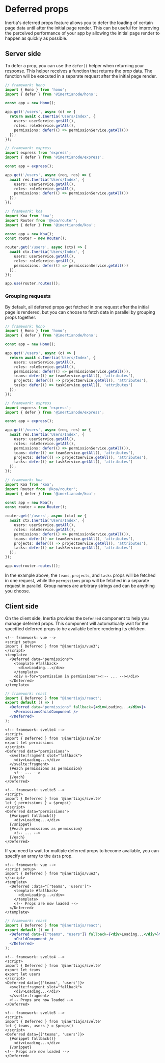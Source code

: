 # Deferred props

Inertia's deferred props feature allows you to defer the loading of certain page data until after the initial page render. This can be useful for improving the perceived performance of your app by allowing the initial page render to happen as quickly as possible.

## Server side

To defer a prop, you can use the `defer()` helper when returning your response. This helper receives a function that returns the prop data. The function will be executed in a separate request after the initial page render.

```ts
// framework: hono
import { Hono } from 'hono';
import { defer } from '@inertianode/hono';

const app = new Hono();

app.get('/users', async (c) => {
  return await c.Inertia('Users/Index', {
    users: userService.getAll(),
    roles: roleService.getAll(),
    permissions: defer(() => permissionService.getAll())
  });
});
```

```ts
// framework: express
import express from 'express';
import { defer } from '@inertianode/express';

const app = express();

app.get('/users', async (req, res) => {
  await res.Inertia('Users/Index', {
    users: userService.getAll(),
    roles: roleService.getAll(),
    permissions: defer(() => permissionService.getAll())
  });
});
```

```ts
// framework: koa
import Koa from 'koa';
import Router from '@koa/router';
import { defer } from '@inertianode/koa';

const app = new Koa();
const router = new Router();

router.get('/users', async (ctx) => {
  await ctx.Inertia('Users/Index', {
    users: userService.getAll(),
    roles: roleService.getAll(),
    permissions: defer(() => permissionService.getAll())
  });
});

app.use(router.routes());
```

### Grouping requests

By default, all deferred props get fetched in one request after the initial page is rendered, but you can choose to fetch data in parallel by grouping props together.

```ts
// framework: hono
import { Hono } from 'hono';
import { defer } from '@inertianode/hono';

const app = new Hono();

app.get('/users', async (c) => {
  return await c.Inertia('Users/Index', {
    users: userService.getAll(),
    roles: roleService.getAll(),
    permissions: defer(() => permissionService.getAll()),
    teams: defer(() => teamService.getAll(), 'attributes'),
    projects: defer(() => projectService.getAll(), 'attributes'),
    tasks: defer(() => taskService.getAll(), 'attributes')
  });
});
```

```ts
// framework: express
import express from 'express';
import { defer } from '@inertianode/express';

const app = express();

app.get('/users', async (req, res) => {
  await res.Inertia('Users/Index', {
    users: userService.getAll(),
    roles: roleService.getAll(),
    permissions: defer(() => permissionService.getAll()),
    teams: defer(() => teamService.getAll(), 'attributes'),
    projects: defer(() => projectService.getAll(), 'attributes'),
    tasks: defer(() => taskService.getAll(), 'attributes')
  });
});
```

```ts
// framework: koa
import Koa from 'koa';
import Router from '@koa/router';
import { defer } from '@inertianode/koa';

const app = new Koa();
const router = new Router();

router.get('/users', async (ctx) => {
  await ctx.Inertia('Users/Index', {
    users: userService.getAll(),
    roles: roleService.getAll(),
    permissions: defer(() => permissionService.getAll()),
    teams: defer(() => teamService.getAll(), 'attributes'),
    projects: defer(() => projectService.getAll(), 'attributes'),
    tasks: defer(() => taskService.getAll(), 'attributes')
  });
});

app.use(router.routes());
```

In the example above, the `teams`, `projects`, and `tasks` props will be fetched in one request, while the `permissions` prop will be fetched in a separate request in parallel. Group names are arbitrary strings and can be anything you choose.

## Client side

On the client side, Inertia provides the `Deferred` component to help you manage deferred props. This component will automatically wait for the specified deferred props to be available before rendering its children.

```vue
<!-- framework: vue -->
<script setup>
import { Deferred } from "@inertiajs/vue3";
</script>
<template>
  <Deferred data="permissions">
    <template #fallback>
      <div>Loading...</div>
    </template>
    <div v-for="permission in permissions"><!-- ... --></div>
  </Deferred>
</template>
```

```jsx
// framework: react
import { Deferred } from "@inertiajs/react";
export default () => (
  <Deferred data="permissions" fallback={<div>Loading...</div>}>
    <PermissionsChildComponent />
  </Deferred>
);
```

```svelte
<!-- framework: svelte4 -->
<script>
import { Deferred } from '@inertiajs/svelte'
export let permissions
</script>
<Deferred data="permissions">
  <svelte:fragment slot="fallback">
    <div>Loading...</div>
  </svelte:fragment>
  {#each permissions as permission}
    <!-- ... -->
  {/each}
</Deferred>
```

```svelte
<!-- framework: svelte5 -->
<script>
import { Deferred } from '@inertiajs/svelte'
let { permissions } = $props()
</script>
<Deferred data="permissions">
  {#snippet fallback()}
    <div>Loading...</div>
  {/snippet}
  {#each permissions as permission}
    <!-- ... -->
  {/each}
</Deferred>
```

If you need to wait for multiple deferred props to become available, you can specify an array to the `data` prop.

```vue
<!-- framework: vue -->
<script setup>
import { Deferred } from "@inertiajs/vue3";
</script>
<template>
  <Deferred :data="['teams', 'users']">
    <template #fallback>
      <div>Loading...</div>
    </template>
    <!-- Props are now loaded -->
  </Deferred>
</template>
```

```jsx
// framework: react
import { Deferred } from "@inertiajs/react";
export default () => (
  <Deferred data={["teams", "users"]} fallback={<div>Loading...</div>}>
    <ChildComponent />
  </Deferred>
);
```

```svelte
<!-- framework: svelte4 -->
<script>
import { Deferred } from '@inertiajs/svelte'
export let teams
export let users
</script>
<Deferred data={['teams', 'users']}>
  <svelte:fragment slot="fallback">
    <div>Loading...</div>
  </svelte:fragment>
  <!-- Props are now loaded -->
</Deferred>
```

```svelte
<!-- framework: svelte5 -->
<script>
import { Deferred } from '@inertiajs/svelte'
let { teams, users } = $props()
</script>
<Deferred data={['teams', 'users']}>
  {#snippet fallback()}
    <div>Loading...</div>
  {/snippet}
<!-- Props are now loaded -->
</Deferred>
```
